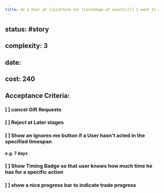 ```yaml
---
title: As a User of [[platform for [[exchange of assets]]]] I want to abort [[gift exchanges]] which are going wrong so I can request better offers
---
```


## **status:** #story

## **complexity:** 3

## **date:**

## **cost:** 240

## Acceptance Criteria:
### [ ] cancel Gift Requests

### [ ] Reject at Later stages

### [ ] Show an Ignores me button if a User hasn't acted in the specified timespan
#### e.g. 7 days

### [ ] Show Timing Badge so that user knows how much time he has for a specific action

### [ ] show a nice progress bar to indicate trade progress
